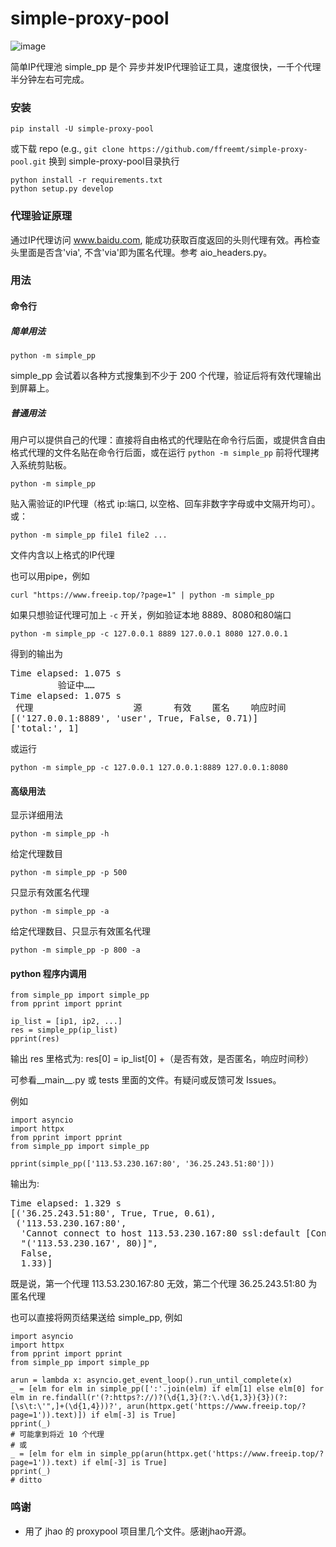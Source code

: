 # simple-proxy-pool
![image](https://travis-ci.com/ffreemt/simple-proxy-pool.svg?branch=master)

简单IP代理池 simple_pp 是个 异步并发IP代理验证工具，速度很快，一千个代理半分钟左右可完成。

### 安装

```pip install -U simple-proxy-pool```

或下载 repo (e.g., ```git clone https://github.com/ffreemt/simple-proxy-pool.git``` 换到 simple-proxy-pool目录执行
```
python install -r requirements.txt
python setup.py develop
```

### 代理验证原理

通过IP代理访问 www.baidu.com, 能成功获取百度返回的头则代理有效。再检查头里面是否含'via', 不含'via'即为匿名代理。参考 aio_headers.py。

### 用法

#### 命令行

##### 简单用法
```python -m simple_pp```

simple_pp 会试着以各种方式搜集到不少于 200 个代理，验证后将有效代理输出到屏幕上。

##### 普通用法

用户可以提供自己的代理：直接将自由格式的代理贴在命令行后面，或提供含自由格式代理的文件名贴在命令行后面，或在运行 `python -m simple_pp` 前将代理拷入系统剪贴板。

```python -m simple_pp```

贴入需验证的IP代理（格式 ip:端口, 以空格、回车非数字字母或中文隔开均可）。或：

```python -m simple_pp file1 file2 ...```

文件内含以上格式的IP代理

也可以用pipe，例如
```
curl "https://www.freeip.top/?page=1" | python -m simple_pp
```

如果只想验证代理可加上 `-c` 开关，例如验证本地 8889、8080和80端口

```
python -m simple_pp -c 127.0.0.1 8889 127.0.0.1 8080 127.0.0.1
```

得到的输出为
<pre>
Time elapsed: 1.075 s
         验证中……
Time elapsed: 1.075 s
 代理                   源      有效    匿名    响应时间
[('127.0.0.1:8889', 'user', True, False, 0.71)]
['total:', 1]
</pre>
或运行
```
python -m simple_pp -c 127.0.0.1 127.0.0.1:8889 127.0.0.1:8080
```

#### 高级用法

显示详细用法

```python -m simple_pp -h```

给定代理数目

```python -m simple_pp -p 500```

只显示有效匿名代理

```python -m simple_pp -a```

给定代理数目、只显示有效匿名代理

```python -m simple_pp -p 800 -a```

#### python 程序内调用
```
from simple_pp import simple_pp
from pprint import pprint

ip_list = [ip1, ip2, ...]
res = simple_pp(ip_list)
pprint(res)
```

输出 res 里格式为: res[0] = ip_list[0] +（是否有效，是否匿名，响应时间秒）

可参看__main__.py 或 tests 里面的文件。有疑问或反馈可发 Issues。

例如
```
import asyncio
import httpx
from pprint import pprint
from simple_pp import simple_pp

pprint(simple_pp(['113.53.230.167:80', '36.25.243.51:80']))
```
输出为:
<pre>Time elapsed: 1.329 s
[('36.25.243.51:80', True, True, 0.61),
 ('113.53.230.167:80',
  'Cannot connect to host 113.53.230.167:80 ssl:default [Connect call failed '
  "('113.53.230.167', 80)]",
  False,
  1.33)]</pre>
既是说，第一个代理 113.53.230.167:80 无效，第二个代理 36.25.243.51:80 为匿名代理

也可以直接将网页结果送给 simple_pp, 例如
```import re
import asyncio
import httpx
from pprint import pprint
from simple_pp import simple_pp

arun = lambda x: asyncio.get_event_loop().run_until_complete(x)
_ = [elm for elm in simple_pp([':'.join(elm) if elm[1] else elm[0] for elm in re.findall(r'(?:https?://)?(\d{1,3}(?:\.\d{1,3}){3})(?:[\s\t:\'",]+(\d{1,4}))?', arun(httpx.get('https://www.freeip.top/?page=1')).text)]) if elm[-3] is True]
pprint(_)
# 可能拿到将近 10 个代理
# 或
_ = [elm for elm in simple_pp(arun(httpx.get('https://www.freeip.top/?page=1')).text) if elm[-3] is True]
pprint(_)
# ditto
```

### 鸣谢

* 用了 jhao 的 proxypool 项目里几个文件。感谢jhao开源。
